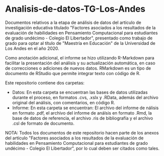 # Analisis-de-datos-TG-Los-Andes
Documentos relativos a la etapa de análisis de datos del artículo de investigación educativa titulado "Factores asociados a los resultados de la evaluación de habilidades en Pensamiento Computacional para estudiantes de grado undécimo - Colegio El Libertador", presentado como trabajo de grado para optar al título de "Maestría en Educación" de la Universidad de Los Andes en el año 2020.

Como anotación adicional, el informe se hizo utilizando R-Markdown para facilitar la presentación del análisis y su actualización automática, en caso de correcciones o adiciones de nuevos datos. RMarkdown es un tipo de documento de RStudio que permite integrar texto con código de R.

Este repositorio contiene dos carpetas:

 - Datos: En esta carpeta se encuentran las bases de datos utilizadas durante el proceso, en formatos .cvs, .xslx y .RData, además del archivo original del análisis, con comentarios, en código R.
 - Informe: En esta carpeta se encuentran: El archivo del informe de nálisis en formato .pdf, el archivo del informe de análsis en formato .Rmd, la base de datos de referencia, el archivo .ris de bibliografía y el archivo .csl de formato de documento.

NOTA: Todos los documentos de este repositorio hacen parte de los anexos del artículo "Factores asociados a los resultados de la evaluación de habilidades en Pensamiento Computacional para estudiantes de grado undécimo - Colegio El Libertador", por lo cual deben ser citados como tales.
